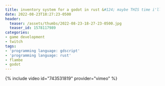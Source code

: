 ```yaml
---
title: inventory system for a godot in rust &#124; maybe THIS time i'll finally finish the cursor code
date: 2022-08-23T18:27:23-0500
header:
  teaser: /assets/thumbs/2022-08-23-18-27-23-0500.jpg
  teaser_id: 1578117989
categories:
- game development
- twitch
tags:
- 'programming language: gdscript'
- 'programming language: rust'
- flambe
- godot
---
```

{% include video id="743531819" provider="vimeo" %}
